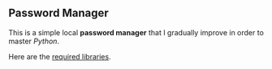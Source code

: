 ## Password Manager

This is a simple local **password manager** that I gradually improve in order to master *Python*.

Here are the [required libraries](requirements.txt).